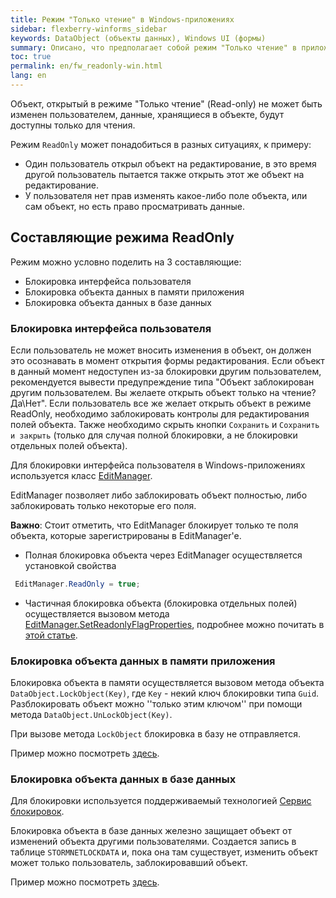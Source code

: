 ```yaml
---
title: Режим "Только чтение" в Windows-приложениях
sidebar: flexberry-winforms_sidebar
keywords: DataObject (объекты данных), Windows UI (формы)
summary: Описано, что предполагает собой режим "Только чтение" в приложении. Рассмотрены методы блокировки пользовательского интерфейса с помощью EditManager, указано как блокировать объект в памяти приложения, и за счет чего достигается блокировка в базе
toc: true
permalink: en/fw_readonly-win.html
lang: en
---
```


Объект, открытый в режиме "Только чтение" (Read-only) не может быть изменен пользователем, данные, хранящиеся в объекте, будут доступны только для чтения.

Режим `ReadOnly` может понадобиться в разных ситуациях, к примеру:

* Один пользователь открыл объект на редактирование, в это время другой пользователь пытается также открыть этот же объект на редактирование.
* У пользователя нет прав изменять какое-либо поле объекта, или сам объект, но есть право просматривать данные.

## Составляющие режима ReadOnly

Режим можно условно поделить на 3 составляющие:

* Блокировка интерфейса пользователя
* Блокировка объекта данных в памяти приложения
* Блокировка объекта данных в базе данных

### Блокировка интерфейса пользователя

Если пользователь не может вносить изменения в объект, он должен это осознавать в момент открытия формы редактирования. Если объект в данный момент недоступен из-за блокировки другим пользователем, рекомендуется вывести предупреждение типа "Объект заблокирован другим пользователем. Вы желаете открыть объект только на чтение? Да\Нет". Если пользователь все же желает открыть объект в режиме ReadOnly, необходимо заблокировать контролы для редактирования полей объекта. Также необходимо скрыть кнопки `Сохранить` и `Сохранить и закрыть` (только для случая полной блокировки, а не блокировки отдельных полей объекта).

Для блокировки интерфейса пользователя в Windows-приложениях используется класс [EditManager](fw_editmanager.html).

EditManager позволяет либо заблокировать объект полностью, либо заблокировать только некоторые его поля.

__Важно__: Стоит отметить, что EditManager блокирует только те поля объекта, которые зарегистрированы в EditManager'e.

* Полная блокировка объекта через EditManager осуществляется установкой свойства

```csharp
 EditManager.ReadOnly = true;
```

* Частичная блокировка объекта (блокировка отдельных полей) осуществляется вызовом метода [EditManager.SetReadonlyFlagProperties](fw_editmanager.html), подробнее можно почитать в [этой статье](fw_different-applications-and-fields.html).

### Блокировка объекта данных в памяти приложения

Блокировка объекта в памяти осуществляется вызовом метода объекта `DataObject.LockObject(Key)`, где `Key` - некий ключ блокировки типа `Guid`. Разблокировать объект можно ''только этим ключом'' при помощи метода `DataObject.UnLockObject(Key)`.

При вызове метода `LockObject` блокировка в базу не отправляется.

Пример можно посмотреть [здесь](fo_read-only-object.html).

### Блокировка объекта данных в базе данных

Для блокировки используется поддерживаемый технологией [Сервис блокировок](fo_lock-service.html).

Блокировка объекта в базе данных железно защищает объект от изменений объекта другими пользователями. Создается запись в таблице `STORMNETLOCKDATA` и, пока она там существует, изменить объект может только пользователь, заблокировавший объект.

Пример можно посмотреть [здесь](fo_lock-service.html).
